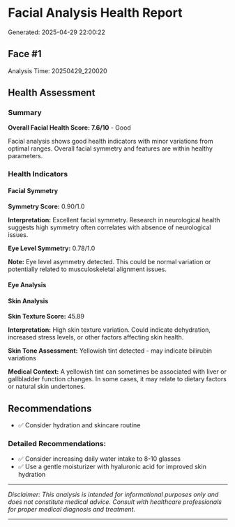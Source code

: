 # Facial Analysis Health Report

Generated: 2025-04-29 22:00:22

## Face #1

Analysis Time: 20250429_220020

## Health Assessment

### Summary

**Overall Facial Health Score: 7.6/10** - Good

Facial analysis shows good health indicators with minor variations from optimal ranges. Overall facial symmetry and features are within healthy parameters.

### Health Indicators

#### Facial Symmetry

**Symmetry Score:** 0.90/1.0

**Interpretation:** Excellent facial symmetry. Research in neurological health suggests high symmetry often correlates with absence of neurological issues.

**Eye Level Symmetry:** 0.78/1.0

**Note:** Eye level asymmetry detected. This could be normal variation or potentially related to musculoskeletal alignment issues.

#### Eye Analysis

#### Skin Analysis

**Skin Texture Score:** 45.89

**Interpretation:** High skin texture variation. Could indicate dehydration, increased stress levels, or other factors affecting skin health.

**Skin Tone Assessment:** Yellowish tint detected - may indicate bilirubin variations

**Medical Context:** A yellowish tint can sometimes be associated with liver or gallbladder function changes. In some cases, it may relate to dietary factors or natural skin undertones.

## Recommendations

- ✅ Consider hydration and skincare routine

### Detailed Recommendations:

- ✅ Consider increasing daily water intake to 8-10 glasses
- ✅ Use a gentle moisturizer with hyaluronic acid for improved skin hydration

---

*Disclaimer: This analysis is intended for informational purposes only and does not constitute medical advice. Consult with healthcare professionals for proper medical diagnosis and treatment.*

---

